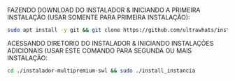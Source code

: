 FAZENDO DOWNLOAD DO INSTALADOR & INICIANDO A PRIMEIRA INSTALAÇÃO (USAR SOMENTE PARA PRIMEIRA INSTALAÇÃO):

```bash
sudo apt install -y git && git clone https://github.com/ultrawhats/instalador-multipremium-swl && sudo chmod -R 777 instalador-multipremium-swl && cd instalador-multipremium-swl && sudo ./install_primaria
```

ACESSANDO DIRETORIO DO INSTALADOR & INICIANDO INSTALAÇÕES ADICIONAIS (USAR ESTE COMANDO PARA SEGUNDA OU MAIS INSTALAÇÃO:
```bash
cd ./instalador-multipremium-swl && sudo ./install_instancia
```

